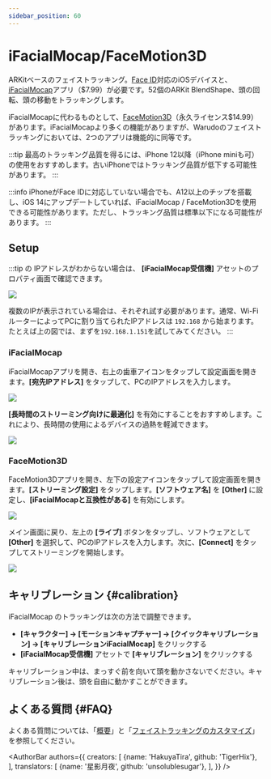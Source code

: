 ```yaml
---
sidebar_position: 60
---
```


# iFacialMocap/FaceMotion3D

ARKitベースのフェイストラッキング。[Face ID](https://support.apple.com/en-us/HT208109)対応のiOSデバイスと、[iFacialMocap](https://apps.apple.com/us/app/id1489470545)アプリ（$7.99）が必要です。52個のARKit BlendShape、頭の回転、頭の移動をトラッキングします。

iFacialMocapに代わるものとして、[FaceMotion3D](https://apps.apple.com/us/app/facemotion3d/id1507538005)（永久ライセンス$14.99）があります。iFacialMocapより多くの機能がありますが、Warudoのフェイストラッキングにおいては、2つのアプリは機能的に同等です。

:::tip
最高のトラッキング品質を得るには、iPhone 12以降（iPhone miniも可）の使用をおすすめします。古いiPhoneではトラッキング品質が低下する可能性があります。
:::

:::info
iPhoneがFace IDに対応していない場合でも、A12以上のチップを搭載し、iOS 14にアップデートしていれば、iFacialMocap / FaceMotion3Dを使用できる可能性があります。ただし、トラッキング品質は標準以下になる可能性があります。
:::

## Setup

:::tip
の IPアドレスがわからない場合は、 **[iFacialMocap受信機]** アセットのプロパティ画面で確認できます。

![](/doc-img/jp-ifacialmocap-1.png)

複数のIPが表示されている場合は、それぞれ試す必要があります。通常、Wi-FiルーターによってPCに割り当てられたIPアドレスは `192.168` から始まります。たとえば上の図では、まずを`192.168.1.151`を試してみてください。
:::

### iFacialMocap

iFacialMocapアプリを開き、右上の歯車アイコンをタップして設定画面を開きます。**[宛先IPアドレス]** をタップして、PCのIPアドレスを入力します。

![](/doc-img/jp-ifacialmocap-2.png)

**[長時間のストリーミング向けに最適化]** を有効にすることをおすすめします。これにより、長時間の使用によるデバイスの過熱を軽減できます。

![](/doc-img/jp-ifacialmocap-3.png)

### FaceMotion3D

FaceMotion3Dアプリを開き、左下の設定アイコンをタップして設定画面を開きます。**[ストリーミング設定]** をタップします。**[ソフトウェア名]** を **[Other]** に設定し、**[iFacialMocapと互換性がある]** を有効にします。

![](/doc-img/jp-ifacialmocap-4.png)

メイン画面に戻り、左上の **[ライブ]** ボタンをタップし、ソフトウェアとして **[Other]** を選択して、PCのIPアドレスを入力します。次に、**[Connect]** をタップしてストリーミングを開始します。

![](/doc-img/jp-ifacialmocap-5.png)

## キャリブレーション {#calibration}

iFacialMocap のトラッキングは次の方法で調整できます。
* **[キャラクター] → [モーションキャプチャー] → [クイックキャリブレーション] → [キャリブレーションiFacialMocap]** をクリックする
* **[iFacialMocap受信機]** アセットで **[キャリブレーション]** をクリックする

キャリブレーション中は、まっすぐ前を向いて頭を動かさないでください。キャリブレーション後は、頭を自由に動かすことができます。

## よくある質問 {#FAQ}

よくある質問については、「[概要](overview#FAQ)」と「[フェイストラッキングのカスタマイズ](face-tracking#FAQ)」を参照してください。

<AuthorBar authors={{
  creators: [
    {name: 'HakuyaTira', github: 'TigerHix'},
  ],
  translators: [
    {name: '星影月夜', github: 'unsolublesugar'},
  ],
}} />

